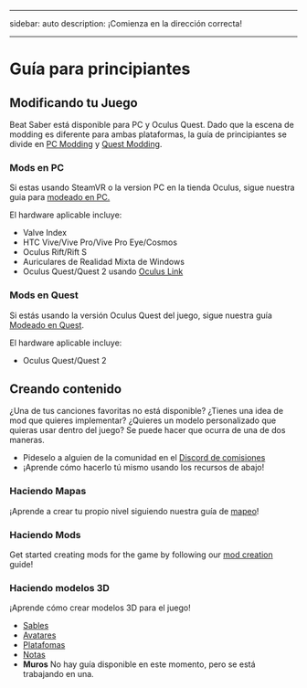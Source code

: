 - - -
sidebar: auto description: ¡Comienza en la dirección correcta!
- - -

# Guía para principiantes

## Modificando tu Juego
Beat Saber está disponible para PC y Oculus Quest. Dado que la escena de modding es diferente para ambas plataformas, la guía de principiantes se divide en [PC Modding](#pc-modding) y [Quest Modding](#quest-modding).

### Mods en PC
Si estas usando SteamVR o la version PC en la tienda Oculus, sigue nuestra guia para [modeado en PC. ](./pc-modding.md)

El hardware aplicable incluye:

* Valve Index
* HTC Vive/Vive Pro/Vive Pro Eye/Cosmos
* Oculus Rift/Rift S
* Auriculares de Realidad Mixta de Windows
* Oculus Quest/Quest 2 usando [Oculus Link](https://support.oculus.com/444256562873335/)

### Mods en Quest
Si estás usando la versión Oculus Quest del juego, sigue nuestra guía [Modeado en Quest](./quest-modding.md).

El hardware aplicable incluye:

* Oculus Quest/Quest 2

## Creando contenido
¿Una de tus canciones favoritas no está disponible? ¿Tienes una idea de mod que quieres implementar? ¿Quieres un modelo personalizado que quieras usar dentro del juego? Se puede hacer que ocurra de una de dos maneras.

* Pideselo a alguien de la comunidad en el [Discord de comisiones ](https://discord.gg/h8VMkhn)
* ¡Aprende cómo hacerlo tú mismo usando los recursos de abajo!

### Haciendo Mapas
¡Aprende a crear tu propio nivel siguiendo nuestra guía de [mapeo](./mapping/)!

### Haciendo Mods
Get started creating mods for the game by following our [mod creation](./modding/) guide!

### Haciendo modelos 3D
¡Aprende cómo crear modelos 3D para el juego!

* [Sables](./models/sabers-guide.md)
* [Avatares](./models/avatars-guide.md)
* [Platafomas](./models/platforms-guide.md)
* [Notas](./models/notes-guide.md)
* **Muros** No hay guía disponible en este momento, pero se está trabajando en una.
